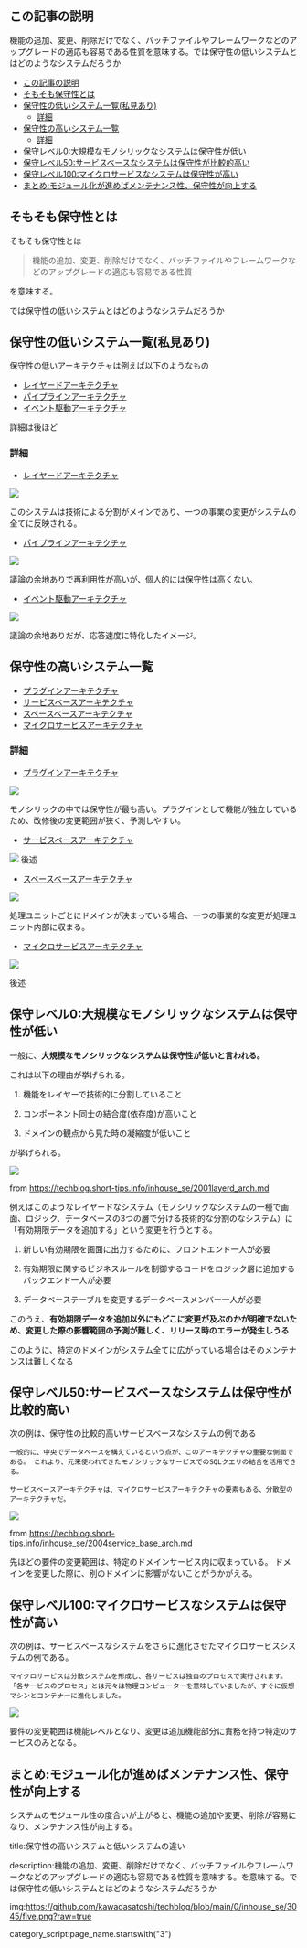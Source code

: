 

## この記事の説明

機能の追加、変更、削除だけでなく、バッチファイルやフレームワークなどのアップグレードの適応も容易である性質を意味する。では保守性の低いシステムとはどのようなシステムだろうか


- [この記事の説明](#この記事の説明)
- [そもそも保守性とは](#そもそも保守性とは)
- [保守性の低いシステム一覧(私見あり)](#保守性の低いシステム一覧私見あり)
  - [詳細](#詳細)
- [保守性の高いシステム一覧](#保守性の高いシステム一覧)
  - [詳細](#詳細-1)
- [保守レベル0:大規模なモノシリックなシステムは保守性が低い](#保守レベル0大規模なモノシリックなシステムは保守性が低い)
- [保守レベル50:サービスベースなシステムは保守性が比較的高い](#保守レベル50サービスベースなシステムは保守性が比較的高い)
- [保守レベル100:マイクロサービスなシステムは保守性が高い](#保守レベル100マイクロサービスなシステムは保守性が高い)
- [まとめ:モジュール化が進めばメンテナンス性、保守性が向上する](#まとめモジュール化が進めばメンテナンス性保守性が向上する)


## そもそも保守性とは

そもそも保守性とは

> 機能の追加、変更、削除だけでなく、バッチファイルやフレームワークなどのアップグレードの適応も容易である性質

を意味する。

では保守性の低いシステムとはどのようなシステムだろうか

## 保守性の低いシステム一覧(私見あり)

保守性の低いアーキテクチャは例えば以下のようなもの

- [レイヤードアーキテクチャ](https://github.com/kawadasatoshi/techblog/blob/main/0/inhouse_se/layerd1.png?raw=true)
- [パイプラインアーキテクチャ](https://techblog.short-tips.info/inhouse_se/2002pipline_arch.md)
- [イベント駆動アーキテクチャ](https://techblog.short-tips.info/inhouse_se/2005event_driven_arch.md)

詳細は後ほど

### 詳細

- [レイヤードアーキテクチャ](https://github.com/kawadasatoshi/techblog/blob/main/0/inhouse_se/layerd1.png?raw=true)

<img src="https://github.com/kawadasatoshi/techblog/blob/main/0/inhouse_se/layerd1.png?raw=true">

このシステムは技術による分割がメインであり、一つの事業の変更がシステムの全てに反映される。


- [パイプラインアーキテクチャ](https://techblog.short-tips.info/inhouse_se/2002pipline_arch.md)

<img src="https://github.com/kawadasatoshi/techblog/blob/main/0/inhouse_se/2002pipline_arch/pipline.png?raw=true">

議論の余地ありで再利用性が高いが、個人的には保守性は高くない。


- [イベント駆動アーキテクチャ](https://techblog.short-tips.info/inhouse_se/2005event_driven_arch.md)

<img src="https://github.com/kawadasatoshi/techblog/blob/main/0/inhouse_se/2005event_driven_arch/event_driven_arch.png?raw=true">

議論の余地ありだが、応答速度に特化したイメージ。




## 保守性の高いシステム一覧

- [プラグインアーキテクチャ](https://techblog.short-tips.info/inhouse_se/2003micro_kernel.md)
- [サービスベースアーキテクチャ](https://techblog.short-tips.info/inhouse_se/2004service_base_arch.md)
- [スペースベースアーキテクチャ](https://techblog.short-tips.info/inhouse_se/2006space_base_arch.md)
- [マイクロサービスアーキテクチャ](https://techblog.short-tips.info/inhouse_se/2008microservice_arch.md)


### 詳細

- [プラグインアーキテクチャ](https://techblog.short-tips.info/inhouse_se/2003micro_kernel.md)

<img src="https://github.com/kawadasatoshi/techblog/blob/main/0/inhouse_se/2003micro_kernel/micro_kernel.png?raw=true">

モノシリックの中では保守性が最も高い。プラグインとして機能が独立しているため、改修後の変更範囲が狭く、予測しやすい。

- [サービスベースアーキテクチャ](https://techblog.short-tips.info/inhouse_se/2004service_base_arch.md)

<img src="https://github.com/kawadasatoshi/techblog/blob/main/0/inhouse_se/2004service_base_arch/service_base_arch.png?raw=true">
後述

- [スペースベースアーキテクチャ](https://techblog.short-tips.info/inhouse_se/2006space_base_arch.md)

<img src="https://github.com/kawadasatoshi/techblog/blob/main/0/inhouse_se/2006space_base_arch/space_base_arch.png?raw=true">
</a>

処理ユニットごとにドメインが決まっている場合、一つの事業的な変更が処理ユニット内部に収まる。


- [マイクロサービスアーキテクチャ](https://techblog.short-tips.info/inhouse_se/2008microservice_arch.md)

<img src="https://github.com/kawadasatoshi/techblog/blob/main/0/inhouse_se/2008microservice_arch/microservice_arch.png?raw=true">

後述


## 保守レベル0:大規模なモノシリックなシステムは保守性が低い

一般に、**大規模なモノシリックなシステムは保守性が低いと言われる。**

これは以下の理由が挙げられる。

1. 機能をレイヤーで技術的に分割していること

2. コンポーネント同士の結合度(依存度)が高いこと

3. ドメインの観点から見た時の凝縮度が低いこと

が挙げられる。

<a href="https://techblog.short-tips.info/inhouse_se/2000software_arc.md">
<img src="https://github.com/kawadasatoshi/techblog/blob/main/0/inhouse_se/layerd1.png?raw=true">
</a>

from https://techblog.short-tips.info/inhouse_se/2001layerd_arch.md

例えばこのようなレイヤードなシステム（モノシリックなシステムの一種で画面、ロジック、データベースの3つの層で分ける技術的な分割のなシステム）に「有効期限データを追加する」という変更を行うとする。

1. 新しい有効期限を画面に出力するために、フロントエンド一人が必要

2. 有効期限に関するビジネスルールを制御するコードをロジック層に追加するバックエンド一人が必要

3. データベーステーブルを変更するデータベースメンバー一人が必要

このうえ、**有効期限データを追加以外にもどこに変更が及ぶのかが明確でないため、変更した際の影響範囲の予測が難しく、リリース時のエラーが発生しうる**

このように、特定のドメインがシステム全てに広がっている場合はそのメンテナンスは難しくなる


## 保守レベル50:サービスベースなシステムは保守性が比較的高い

次の例は、保守性の比較的高いサービスベースなシステムの例である

`一般的に、中央でデータベースを構えているという点が、このアーキテクチャの重要な側面である。 これより、元来使われてきたモノシリックなサービスでのSQLクエリの結合を活用できる。`

`サービスベースアーキテクチャは、マイクロサービスアーキテクチャの要素もある、分散型のアーキテクチャだ。`

<a href="https://techblog.short-tips.info/inhouse_se/2004service_base_arch.md">
<img src="https://github.com/kawadasatoshi/techblog/blob/main/0/inhouse_se/2004service_base_arch/service_base_ui_base.png?raw=true">
</a>

from https://techblog.short-tips.info/inhouse_se/2004service_base_arch.md

先ほどの要件の変更範囲は、特定のドメインサービス内に収まっている。
ドメインを変更した際に、別のドメインに影響がないことがうかがえる。


## 保守レベル100:マイクロサービスなシステムは保守性が高い

次の例は、サービスベースなシステムをさらに進化させたマイクロサービスシステムの例である。

`マイクロサービスは分散システムを形成し、各サービスは独自のプロセスで実行されます。 「各サービスのプロセス」とは元々は物理コンピューターを意味していましたが、すぐに仮想マシンとコンテナーに進化しました。`

<a href="https://techblog.short-tips.info/inhouse_se/2008microservice_arch.md">
<img src="https://github.com/kawadasatoshi/techblog/blob/main/0/inhouse_se/2008microservice_arch/microservice_arch.png?raw=true">
</a>

要件の変更範囲は機能レベルとなり、変更は追加機能部分に責務を持つ特定のサービスのみとなる。


## まとめ:モジュール化が進めばメンテナンス性、保守性が向上する

システムのモジュール性の度合いが上がると、機能の追加や変更、削除が容易になり、メンテナンス性が向上する。







title:保守性の高いシステムと低いシステムの違い

description:機能の追加、変更、削除だけでなく、バッチファイルやフレームワークなどのアップグレードの適応も容易である性質を意味する。を意味する。では保守性の低いシステムとはどのようなシステムだろうか

img:https://github.com/kawadasatoshi/techblog/blob/main/0/inhouse_se/3045/five.png?raw=true

category_script:page_name.startswith("3")






